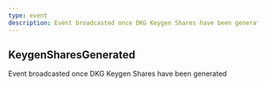 ```yaml
---
type: event
description: Event broadcasted once DKG Keygen Shares have been generated
---
```

## KeygenSharesGenerated

Event broadcasted once DKG Keygen Shares have been generated